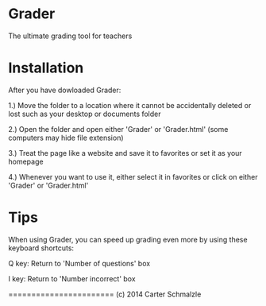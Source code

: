 Grader
======
The ultimate grading tool for teachers

Installation
============
After you have dowloaded Grader:

1.) Move the folder to a location where it cannot be accidentally deleted or lost such as your desktop or documents folder

2.) Open the folder and open either 'Grader' or 'Grader.html' (some computers may hide file extension)

3.) Treat the page like a website and save it to favorites or set it as your homepage

4.) Whenever you want to use it, either select it in favorites or click on either 'Grader' or 'Grader.html'

Tips
====

When using Grader, you can speed up grading even more by using these keyboard shortcuts:

Q key: Return to 'Number of questions' box

I key: Return to 'Number incorrect' box

=======================
(c) 2014 Carter Schmalzle
